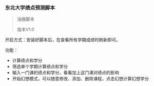 ###  东北大学绩点预测脚本

> 油猴脚本
>
> 版本V1.0

开启方式：安装好脚本后，在查看所有学期成绩时刷新即可。

功能：

- 计算绩点和学分
- 筛选单个学期计算绩点和学分
- 输入一门课的绩点和学分，看看加上这门课对绩点的影响
- 开始幻想模式，可以随意修改、添加、删除课程，点击幻想计算幻想学分